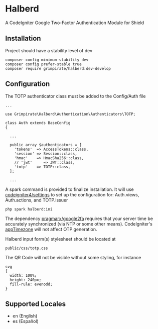 # Halberd
A CodeIgniter Google Two-Factor Authentication Module for Shield
## Installation
Project should have a stability level of dev
```
composer config minimum-stability dev
composer config prefer-stable true
composer require grimpirate/halberd:dev-develop
```
## Configuration
The TOTP authenticator class must be added to the Config/Auth file
```
...

use Grimpirate\Halberd\Authentication\Authenticators\TOTP;

class Auth extends BaseConfig
{

  ...

  public array $authenticators = [
    'tokens'  => AccessTokens::class,
    'session' => Session::class,
    'hmac'    => HmacSha256::class,
    // 'jwt'     => JWT::class,
    'totp'    => TOTP::class,
  ];

  ...
```
A spark command is provided to finalize installation. It will use [codeigniter4/settings](https://github.com/codeigniter4/settings) to set up the configuration for: Auth.views, Auth.actions, and TOTP.issuer
```
php spark halberd:ini
```
The dependency [pragmarx/google2fa](https://github.com/antonioribeiro/google2fa?tab=readme-ov-file#server-time) requires that your server time be accurately synchronized (via NTP or some other means). CodeIgniter's [appTimezone](https://github.com/codeigniter4/CodeIgniter4/blob/655bd1de0c460b0e1353d2ead8ecff956ac08ccc/app/Config/App.php#L136) will not affect OTP generation.

Halberd input form(s) stylesheet should be located at
```
public/css/totp.css
```
The QR Code will not be visible without some styling, for instance
```
svg
{
  width: 100%;
  height: 240px;
  fill-rule: evenodd;
}
```
## Supported Locales
* en (English)
* es (Español)
